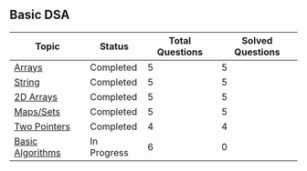 ## Basic DSA

| Topic        | Status      | Total Questions | Solved Questions |
|-------------|---------------| -----------------------|-----------------------|
|  [Arrays](https://github.com/friskycodeur/DSA_251/tree/master/Arrays)                         | Completed     | 5 | 5 |
| [String](https://github.com/friskycodeur/DSA_251/tree/master/String)                          | Completed     | 5 | 5 |
| [2D Arrays](https://github.com/friskycodeur/DSA_251/tree/master/2d%20Arrays)                 | Completed     | 5 | 5 |
| [Maps/Sets](https://github.com/friskycodeur/DSA_251/tree/master/Maps_Set)                     | Completed     | 5 | 5 |
| [Two Pointers](https://github.com/friskycodeur/DSA_251/tree/master/Two_Pointers)              | Completed     | 4 | 4 |
| [Basic Algorithms](https://github.com/friskycodeur/DSA_251/tree/master/Basic_Algorithms)      | In Progress   | 6 | 0 |
